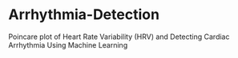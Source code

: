 # Arrhythmia-Detection
Poincare plot of Heart Rate Variability (HRV) and Detecting Cardiac Arrhythmia Using Machine Learning
